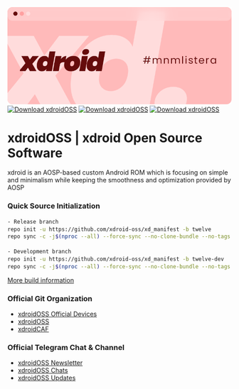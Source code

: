 ![XD](https://github.com/xyz-prjkt/xyz_assets/raw/main/xd_main.png)
[![Download xdroidOSS](https://img.shields.io/sourceforge/dt/xdroidoss.svg)](https://www.pling.com/p/1716794/) [![Download xdroidOSS](https://img.shields.io/sourceforge/dw/xdroidoss.svg)](https://www.pling.com/p/1716794/) [![Download xdroidOSS](https://img.shields.io/sourceforge/dm/xdroidoss.svg)](https://www.pling.com/p/1716794/)
# xdroidOSS | xdroid Open Source Software

xdroid is an AOSP-based custom Android ROM which is focusing on simple and minimalism while keeping the smoothness and optimization provided by AOSP

### Quick Source Initialization ###
```bash
- Release branch
repo init -u https://github.com/xdroid-oss/xd_manifest -b twelve
repo sync -c -j$(nproc --all) --force-sync --no-clone-bundle --no-tags

- Development branch
repo init -u https://github.com/xdroid-oss/xd_manifest -b twelve-dev
repo sync -c -j$(nproc --all) --force-sync --no-clone-bundle --no-tags
```
[More build information](https://github.com/xdroid-oss/xd_manifest)

### Official Git Organization
- [xdroidOSS Official Devices](https://github.com/xdroid-devices)
- [xdroidOSS](https://github.com/xdroid-oss)
- [xdroidCAF](https://github.com/xdroid-CAF)

### Official Telegram Chat & Channel
- [xdroidOSS Newsletter](https://t.me/xdroid_news)
- [xdroidOSS Chats](https://t.me/xdroid_chat)
- [xdroidOSS Updates](https://t.me/xdroid_update)
